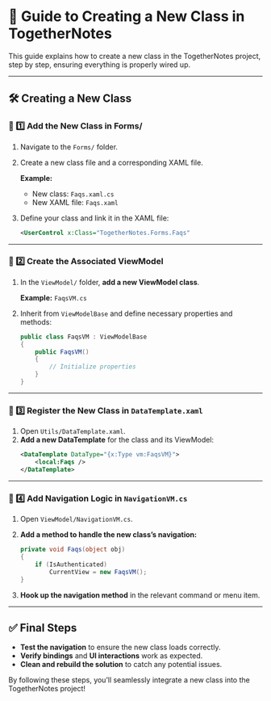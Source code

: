 ﻿# 🚀 Guide to Creating a New Class in TogetherNotes

This guide explains how to create a new class in the TogetherNotes project, step by step, ensuring everything is properly wired up.

---

## 🛠️ Creating a New Class

### 📌 1️⃣ Add the New Class in Forms/

1. Navigate to the `Forms/` folder.

2. Create a new class file and a corresponding XAML file.

   **Example:**
    - New class: `Faqs.xaml.cs`
    - New XAML file: `Faqs.xaml`


3. Define your class and link it in the XAML file:

    ```xml
   <UserControl x:Class="TogetherNotes.Forms.Faqs"
   ```

---

### 📌 2️⃣ Create the Associated ViewModel

1. In the `ViewModel/` folder, **add a new ViewModel class**.

   **Example:** `FaqsVM.cs`

2. Inherit from `ViewModelBase` and define necessary properties and methods:

   ```csharp
   public class FaqsVM : ViewModelBase
   {
       public FaqsVM()
       {
           // Initialize properties
       }
   }
   ```

---

### 📌 3️⃣ Register the New Class in `DataTemplate.xaml`

1. Open `Utils/DataTemplate.xaml`.
2. **Add a new DataTemplate** for the class and its ViewModel:
   ```xml
   <DataTemplate DataType="{x:Type vm:FaqsVM}">
       <local:Faqs />
   </DataTemplate>
   ```

---

### 📌 4️⃣ Add Navigation Logic in `NavigationVM.cs`

1. Open `ViewModel/NavigationVM.cs`.

2. **Add a method to handle the new class’s navigation:**

   ```csharp
   private void Faqs(object obj)
   {
       if (IsAuthenticated)
           CurrentView = new FaqsVM();
   }
   ```

3. **Hook up the navigation method** in the relevant command or menu item.

---

## ✅ Final Steps

- **Test the navigation** to ensure the new class loads correctly.
- **Verify bindings** and **UI interactions** work as expected.
- **Clean and rebuild the solution** to catch any potential issues.

By following these steps, you’ll seamlessly integrate a new class into the TogetherNotes project! 
